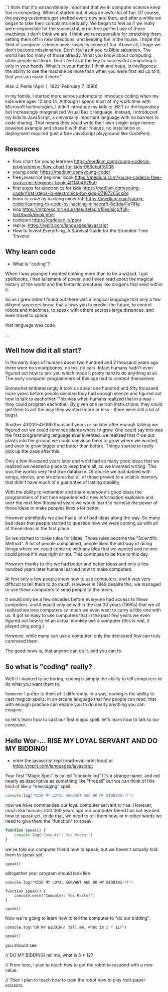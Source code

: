 ``I think that it's extraordinarily important that we in computer science keep fun in computing. When it started out, it was an awful lot of fun. Of course, the paying customers got shafted every now and then, and after a while we began to take their complaints seriously. We began to feel as if we really were responsible for the successful, error-free perfect use of these machines. I don't think we are. I think we're responsible for stretching them, setting them off in new directions, and keeping fun in the house. I hope the field of computer science never loses its sense of fun. Above all, I hope we don't become missionaries. Don't feel as if you're Bible salesmen. The world has too many of those already. What you know about computing other people will learn. Don't feel as if the key to successful computing is only in your hands. What's in your hands, I think and hope, is intelligence: the ability to see the machine as more than when you were first led up to it, that you can make it more.''

Alan J. Perlis (April 1, 1922-February 7, 1990)

In my family, I started more serious attempts to introduce coding when my kids were ages 12 and 14. Although I spend most of my work time with Microsoft technologies, I didn’t introduce my kids to .NET or the legendary but increasingly marginalized Visual Basic language. Instead, I introduced my kids to JavaScript, a universally important language with no barriers to code sharing. That means they could write their own single-page meme-powered example and share it with their friends, no installation or deployment required (just a free JavaScript playground like CodePen).

## Resources
- flow chart for young learners https://medium.com/young-coder/a-programming-flow-chart-for-kids-983cbaff8038
- young coder https://medium.com/young-coder
- free javascript beginner book https://medium.com/young-coder/a-free-javascript-beginner-book-4f11404679a0
- first steps for electronics for kids https://medium.com/young-coder/first-steps-in-electronics-for-kids-37107265cc8d
- learn to code by hacking minecraft https://medium.com/young-coder/learning-to-code-by-hacking-minecraft-8c3da41e741a
- sicp https://mitpress.mit.edu/sites/default/files/sicp/full-text/book/book.html
- codepen https://codepen.io/pen/
- repl js: https://replit.com/languages/javascript
- How to Invent Everything, A Survival Guide for the Stranded Time Traveler

## Why learn code
- What is "coding"?

When I was younger I wanted nothing more than to be a wizard. I got spellbooks, I had talismans of power, and I even read about the magical history of the world and the fantastic creatures like dragons that exist within it.

So as I grew older I found out there was a magical language that only a few diligent sorcerers knew, that allows you to predict the future, to control robots and machines, to speak with others accross large distances, and even travel to space.

that language was code.

...

## Well how did it all start?

In the early days of humans about two hundred and 2 thousand years ago there were no smartphones, no tvs, no cars. Infact humans hadn't even figured out how to talk yet. which made it pretty hard to do anything at all. The early computer programmers of this age had to content themselves 

Somewhat embarassingly it took us about one hundred and fifty thousand more years before people decided they had enough silence and figured out how to talk to eachother. This was when humans realized that in a way - they could program eachother. By given one person instructions, they could get them to act the way they wanted (more or less - there were still a lot of bugs).

Another 43000-45000 thousand years or so later after enough talking we figured out we could convince plants where to grow. One could say this was the first programming language ever invented. we realized that if we put plants into the ground we could convince them to grow where we wanted, and even to grow bigger and better than before. Things started to really pick up the pace after this.

Only a few thousand years later and we'd had so many good ideas that we realized we needed a place to keep them all, so we invented writing. This was the worlds very first true database. Of course we had dabled with songs, stories, and structures but all of those proved to a volatile memory that didn't have much of a guarantee of lasting stability.

With the ability to remember and share everyone's good ideas the programmers of that time experienced a new information explosion and over the next few thousand years we would learn to harness the power of those ideas to make peoples lives a lot better.

However admittedly we also had a lot of bad ideas along the way. So many bad ideas that people started to question how we were coming up with all of these ideas in the first place.

So we started to make rules for ideas. Those rules became the "Scientific Method". A lot of people complained, people liked the old way of doing things where we could come up with any idea that we wanted and no one could prove if it was right or not. This continues to be true to this day.

However thanks to this we had better and better ideas and only a few hundred years later humans learned how to make computers.

At first only a few people knew how to use computers, and it was very difficult to tell them to do much. However in 1969 despite this, we managed to use these computers to send people to the moon.

It would only be a few decades before everyone had access to these computers. and it would only be within the last 30 years (1990s) that we all realized we love computers so much we even want to carry a little one with us. It got so easy to use computers that in the past few years we even figured out how to let an actual monkey use a computer (this is real, it played ping pong.)

However, while many can use a computer, only the dedicated few can truly command them.

The good news is, that anyone can do it. and you can to.

## So what is "coding" really?

Well if I wanted to be boring, coding is simply the ability to tell computers to do what you want them to.

however I prefer to think of it differently. In a way, coding is the ability to cast magical spells, in an arcane language that few people can read, that with enough practice can enable you to do nearly anything you can imagine.

so let's learn how to cast our first magic spell.
let's learn how to talk to our computer.

## Hello Wor-... RISE MY LOYAL SERVANT AND DO MY BIDDING!

- enter the javascript repl (read-eval-print loop) at https://replit.com/languages/javascript

Your first "Magic Spell" is called "console.log"
It's a strange name, and not nearly as descriptive as something like "fireball" but we can think of this kind of like a "messaging" spell.

```js
console.log("RISE MY LOYAL SERVANT AND DO MY BIDDING!!!")
```

now we have commanded our loyal computer servant to rise. However, much like humans 200 000 years ago our computer friend has not learned how to speak yet. to do that, we need to tell them how. or in other words we need to give them the "function" to speak.

```js
function speak() {
    console.log("Computer: Yes Master")
}
```

we've told our computer friend how to speak, but we haven't actually told them to speak yet.

```
speak()
```

alltogether your program should look like 

```
console.log("RISE MY LOYAL SERVANT AND DO MY BIDDING!!!")

function speak() {
    console.warn("Computer: Yes Master")
}

speak()
```

Now we're going to learn how to tell the computer to "do our bidding".

```
console.log("DO MY BIDDING! tell me, what is 5 * 12?")

speak()
```

you should see 

// DO MY BIDDING! tell me, what is 5 * 12?

// From here, I plan to teach how to get the robot to respond with a new value.

// Then I plan to teach how to train the robot how to play rock paper scissors.